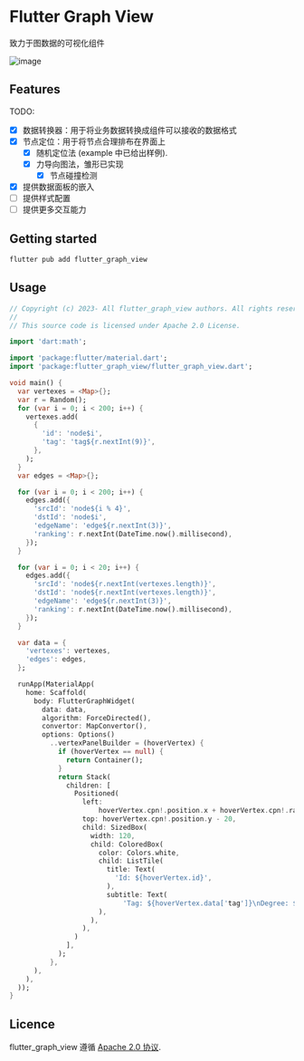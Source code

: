 
<!-- 
  Copyright (c) 2023- All flutter_graph_view authors. All rights reserved.

  This source code is licensed under Apache 2.0 License.
 -->

# Flutter Graph View
致力于图数据的可视化组件

![image](https://foruda.gitee.com/images/1674072032729548735/1e629f03_1043207.png)

## Features

TODO: 
- [x] 数据转换器：用于将业务数据转换成组件可以接收的数据格式
- [x] 节点定位：用于将节点合理排布在界面上
  - [x] 随机定位法 (example 中已给出样例).
  - [x] 力导向图法，雏形已实现
    - [x] 节点碰撞检测 
- [x] 提供数据面板的嵌入
- [ ] 提供样式配置
- [ ] 提供更多交互能力

## Getting started

```sh
flutter pub add flutter_graph_view
```

## Usage

```dart
// Copyright (c) 2023- All flutter_graph_view authors. All rights reserved.
//
// This source code is licensed under Apache 2.0 License.

import 'dart:math';

import 'package:flutter/material.dart';
import 'package:flutter_graph_view/flutter_graph_view.dart';

void main() {
  var vertexes = <Map>{};
  var r = Random();
  for (var i = 0; i < 200; i++) {
    vertexes.add(
      {
        'id': 'node$i',
        'tag': 'tag${r.nextInt(9)}',
      },
    );
  }
  var edges = <Map>{};

  for (var i = 0; i < 200; i++) {
    edges.add({
      'srcId': 'node${i % 4}',
      'dstId': 'node$i',
      'edgeName': 'edge${r.nextInt(3)}',
      'ranking': r.nextInt(DateTime.now().millisecond),
    });
  }

  for (var i = 0; i < 20; i++) {
    edges.add({
      'srcId': 'node${r.nextInt(vertexes.length)}',
      'dstId': 'node${r.nextInt(vertexes.length)}',
      'edgeName': 'edge${r.nextInt(3)}',
      'ranking': r.nextInt(DateTime.now().millisecond),
    });
  }

  var data = {
    'vertexes': vertexes,
    'edges': edges,
  };

  runApp(MaterialApp(
    home: Scaffold(
      body: FlutterGraphWidget(
        data: data,
        algorithm: ForceDirected(),
        convertor: MapConvertor(),
        options: Options()
          ..vertexPanelBuilder = (hoverVertex) {
            if (hoverVertex == null) {
              return Container();
            }
            return Stack(
              children: [
                Positioned(
                  left:
                      hoverVertex.cpn!.position.x + hoverVertex.cpn!.radius + 5,
                  top: hoverVertex.cpn!.position.y - 20,
                  child: SizedBox(
                    width: 120,
                    child: ColoredBox(
                      color: Colors.white,
                      child: ListTile(
                        title: Text(
                          'Id: ${hoverVertex.id}',
                        ),
                        subtitle: Text(
                            'Tag: ${hoverVertex.data['tag']}\nDegree: ${hoverVertex.degree}'),
                      ),
                    ),
                  ),
                )
              ],
            );
          },
      ),
    ),
  ));
}

```

## Licence

flutter_graph_view 遵循 [Apache 2.0 协议](https://www.apache.org/licenses/LICENSE-2.0).
